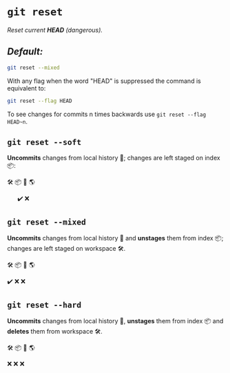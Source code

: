 # `git reset`

_Reset current **HEAD** \(dangerous\)._

## **_Default:_**

```bash
git reset --mixed
```

With any flag when the word "HEAD" is suppressed the command is equivalent to:

```bash
git reset --flag HEAD
```

To see changes for commits n times backwards use `git reset --flag HEAD~n`.

## `git reset --soft`

**Uncommits** changes from local history :page_with_curl:; changes are left staged on index :package::

:hammer_and_wrench: :package: :page_with_curl: :earth_americas:

&nbsp; &nbsp; &nbsp; :heavy_check_mark: :x:

## `git reset --mixed`

**Uncommits** changes from local history :page_with_curl: and **unstages** them from index :package:; changes are left staged on workspace :hammer_and_wrench:.

:hammer_and_wrench: :package: :page_with_curl: :earth_americas:

:heavy_check_mark: :x: :x:

## `git reset --hard`

**Uncommits** changes from local history :page_with_curl:, **unstages** them from index :package: and **deletes** them from workspace :hammer_and_wrench:.

:hammer_and_wrench: :package: :page_with_curl: :earth_americas:

:x: :x: :x:
